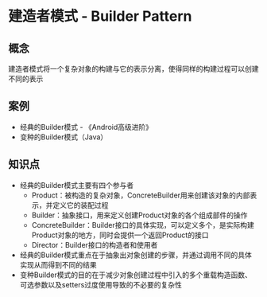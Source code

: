 # 建造者模式 - Builder Pattern

## 概念

建造者模式将一个复杂对象的构建与它的表示分离，使得同样的构建过程可以创建不同的表示

## 案例

* 经典的Builder模式 - 《Android高级进阶》
* 变种的Builder模式（Java）

## 知识点

* 经典的Builder模式主要有四个参与者
    * Product：被构造的复杂对象，ConcreteBuilder用来创建该对象的内部表示，并定义它的装配过程
    * Builder：抽象接口，用来定义创建Product对象的各个组成部件的操作
    * ConcreteBuilder：Builder接口的具体实现，可以定义多个，是实际构建Product对象的地方，同时会提供一个返回Product的接口
    * Director：Builder接口的构造者和使用者
* 经典的Builder模式重点在于抽象出对象创建的步骤，并通过调用不同的具体实现从而得到不同的结果
* 变种Builder模式的目的在于减少对象创建过程中引入的多个重载构造函数、可选参数以及setters过度使用导致的不必要的复杂性
